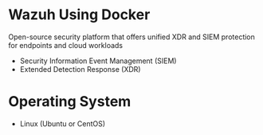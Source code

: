 # Wazuh Using Docker
Open-source security platform that offers unified XDR and SIEM protection for endpoints and cloud workloads
- Security Information Event Management (SIEM)
- Extended Detection Response (XDR)
# Operating System
- Linux (Ubuntu or CentOS)

